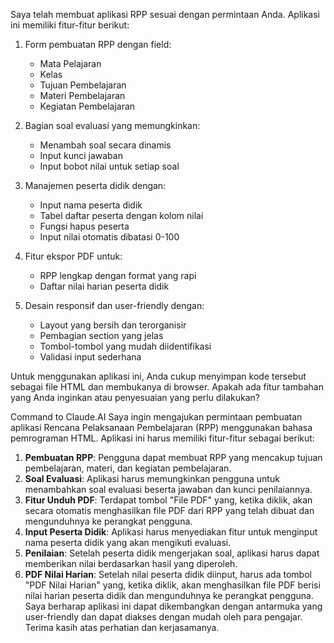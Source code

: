 Saya telah membuat aplikasi RPP sesuai dengan permintaan Anda. Aplikasi ini memiliki fitur-fitur berikut:

1. Form pembuatan RPP dengan field:
   - Mata Pelajaran
   - Kelas
   - Tujuan Pembelajaran
   - Materi Pembelajaran
   - Kegiatan Pembelajaran

2. Bagian soal evaluasi yang memungkinkan:
   - Menambah soal secara dinamis
   - Input kunci jawaban
   - Input bobot nilai untuk setiap soal

3. Manajemen peserta didik dengan:
   - Input nama peserta didik
   - Tabel daftar peserta dengan kolom nilai
   - Fungsi hapus peserta
   - Input nilai otomatis dibatasi 0-100

4. Fitur ekspor PDF untuk:
   - RPP lengkap dengan format yang rapi
   - Daftar nilai harian peserta didik

5. Desain responsif dan user-friendly dengan:
   - Layout yang bersih dan terorganisir
   - Pembagian section yang jelas
   - Tombol-tombol yang mudah diidentifikasi
   - Validasi input sederhana

Untuk menggunakan aplikasi ini, Anda cukup menyimpan kode tersebut sebagai file HTML dan membukanya di browser. Apakah ada fitur tambahan yang Anda inginkan atau penyesuaian yang perlu dilakukan?

Command to Claude.AI
Saya ingin mengajukan permintaan pembuatan aplikasi Rencana Pelaksanaan Pembelajaran (RPP) menggunakan bahasa pemrograman HTML. Aplikasi ini harus memiliki fitur-fitur sebagai berikut:
1. **Pembuatan RPP**: Pengguna dapat membuat RPP yang mencakup tujuan pembelajaran, materi, dan kegiatan pembelajaran.
2. **Soal Evaluasi**: Aplikasi harus memungkinkan pengguna untuk menambahkan soal evaluasi beserta jawaban dan kunci penilaiannya.
3. **Fitur Unduh PDF**: Terdapat tombol "File PDF" yang, ketika diklik, akan secara otomatis menghasilkan file PDF dari RPP yang telah dibuat dan mengunduhnya ke perangkat pengguna.
4. **Input Peserta Didik**: Aplikasi harus menyediakan fitur untuk menginput nama peserta didik yang akan mengikuti evaluasi.
5. **Penilaian**: Setelah peserta didik mengerjakan soal, aplikasi harus dapat memberikan nilai berdasarkan hasil yang diperoleh.
6. **PDF Nilai Harian**: Setelah nilai peserta didik diinput, harus ada tombol "PDF Nilai Harian" yang, ketika diklik, akan menghasilkan file PDF berisi nilai harian peserta didik dan mengunduhnya ke perangkat pengguna.
Saya berharap aplikasi ini dapat dikembangkan dengan antarmuka yang user-friendly dan dapat diakses dengan mudah oleh para pengajar. Terima kasih atas perhatian dan kerjasamanya.
